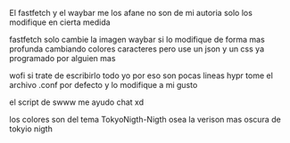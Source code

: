 El fastfetch y el waybar me los afane no son de mi autoria solo los modifique en cierta medida 

fastfetch solo cambie la imagen 
waybar si lo modifique de forma mas profunda cambiando colores caracteres pero use un json y un css ya programado por alguien mas

wofi si trate de escribirlo todo yo por eso son pocas lineas 
hypr tome el archivo .conf por defecto y lo modifique a mi gusto 

el script de swww me ayudo chat xd
 
los colores son del tema TokyoNigth-Nigth osea la verison mas oscura de tokyio nigth 
